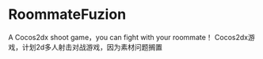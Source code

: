 # RoommateFuzion
A Cocos2dx shoot game，you can fight with your roommate！
Cocos2dx游戏，计划2d多人射击对战游戏，因为素材问题搁置
